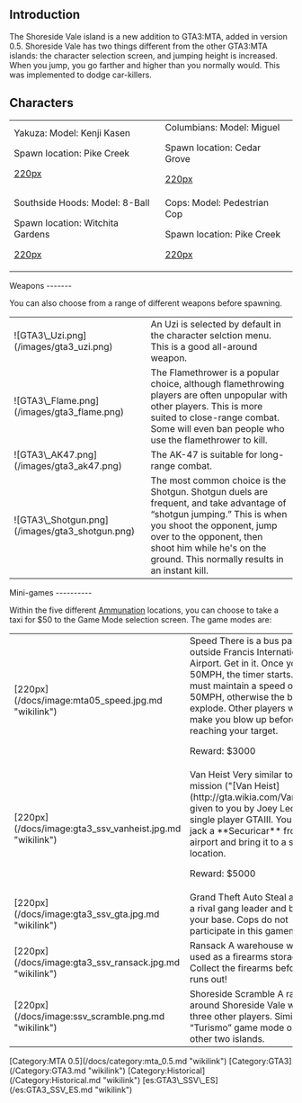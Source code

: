 Introduction
------------

The Shoreside Vale island is a new addition to GTA3:MTA, added in version 0.5. Shoreside Vale has two things different from the other GTA3:MTA islands: the character selection screen, and jumping height is increased. When you jump, you go farther and higher than you normally would. This was implemented to dodge car-killers.

Characters
----------

<center>
<table width="100%">
<tr>
<td>
Yakuza:  
Model: Kenji Kasen

Spawn location: Pike Creek

[220px](/docs/image:gta3_ssv_yakuzaspawn.jpg.md "wikilink")

</td>
<td>
Columbians:  
Model: Miguel

Spawn location: Cedar Grove

[220px](/docs/image:gta3_ssv_columbianspawn.jpg.md "wikilink")

</td>
</tr>
<tr>
<td>
Southside Hoods:  
Model: 8-Ball

Spawn location: Witchita Gardens

[220px](/docs/image:gta3_ssv_hoodspawn.jpg.md "wikilink")

</td>
<td>
Cops:  
Model: Pedestrian Cop

Spawn location: Pike Creek

[220px](/docs/image:gta3_ssv_copspawn.jpg.md "wikilink")

</td>
</tr>
</table>
</center>
Weapons
-------

You can also choose from a range of different weapons before spawning.

<table>
<tr>
<td>
![GTA3\_Uzi.png](/images/gta3_uzi.png)

</td>
<td>
An Uzi is selected by default in the character selction menu. This is a good all-around weapon.

</td>
</tr>
<tr>
<td>
![GTA3\_Flame.png](/images/gta3_flame.png)

</td>
<td>
The Flamethrower is a popular choice, although flamethrowing players are often unpopular with other players. This is more suited to close-range combat. Some will even ban people who use the flamethrower to kill.

</td>
</tr>
<tr>
<td>
![GTA3\_AK47.png](/images/gta3_ak47.png)

</td>
<td>
The AK-47 is suitable for long-range combat.

</td>
</tr>
<tr>
<td>
![GTA3\_Shotgun.png](/images/gta3_shotgun.png)

</td>
<td>
The most common choice is the Shotgun. Shotgun duels are frequent, and take advantage of “shotgun jumping.” This is when you shoot the opponent, jump over to the opponent, then shoot him while he's on the ground. This normally results in an instant kill.

</td>
</tr>
</table>
Mini-games
----------

Within the five different [Ammunation](/docs/ammunation.md "wikilink") locations, you can choose to take a taxi for $50 to the Game Mode selection screen. The game modes are:

<table>
<tr>
<td>
[220px](/docs/image:mta05_speed.jpg.md "wikilink")

</td>
<td>
Speed  
There is a bus parked outside Francis International Airport. Get in it. Once you hit 50MPH, the timer starts. You must maintain a speed of at least 50MPH, otherwise the bus will explode. Other players will try to make you blow up before reaching your target.

Reward: $3000

</td>
</tr>
<tr>
<td>
[220px](/docs/image:gta3_ssv_vanheist.jpg.md "wikilink")

</td>
<td>
Van Heist  
Very similar to the mission ("[Van Heist](http://gta.wikia.com/Van_Heist)") given to you by Joey Leone in single player GTAIII. You must jack a **Securicar** from the airport and bring it to a selected location.

Reward: $5000

</td>
</tr>
<tr>
<td>
[220px](/docs/image:gta3_ssv_gta.jpg.md "wikilink")

</td>
<td>
Grand Theft Auto  
Steal a car from a rival gang leader and bring it to your base. Cops do not participate in this gamemode.

</td>
</tr>
<tr>
<td>
[220px](/docs/image:gta3_ssv_ransack.jpg.md "wikilink")

</td>
<td>
Ransack  
A warehouse was once used as a firearms storage. Collect the firearms before time runs out!

</td>
</tr>
<tr>
<td>
[220px](/docs/image:ssv_scramble.png.md "wikilink")

</td>
<td>
Shoreside Scramble  
A race around Shoreside Vale with up to three other players. Similar to the “Turismo” game mode on the other two islands.

</td>
</tr>
</table>
[Category:MTA 0.5](/docs/category:mta_0.5.md "wikilink") [Category:GTA3](/Category:GTA3.md "wikilink") [Category:Historical](/Category:Historical.md "wikilink") [es:GTA3\_SSV\_ES](/es:GTA3_SSV_ES.md "wikilink")
